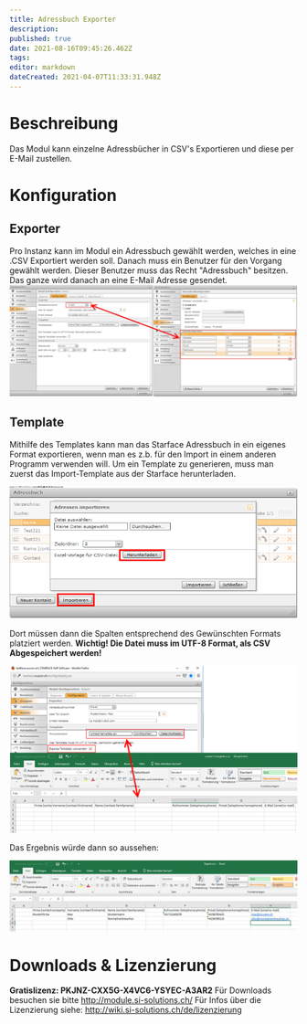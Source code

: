 ```yaml
---
title: Adressbuch Exporter
description: 
published: true
date: 2021-08-16T09:45:26.462Z
tags: 
editor: markdown
dateCreated: 2021-04-07T11:33:31.948Z
---
```


# Beschreibung
Das Modul kann einzelne Adressbücher in CSV's Exportieren und diese per E-Mail zustellen. 

# Konfiguration
## Exporter
Pro Instanz kann im Modul ein Adressbuch gewählt werden, welches  in eine .CSV Exportiert werden soll.
Danach muss ein Benutzer für den Vorgang gewählt werden. Dieser Benutzer muss das Recht "Adressbuch" besitzen.
Das ganze wird danach an eine E-Mail Adresse gesendet.
![1](/uploads/adressbuch-exporter/1.jpg "1")

## Template
Mithilfe des Templates kann man das Starface Adressbuch in ein eigenes Format exportieren, wenn man es z.b. für den Import in einem anderen Programm verwenden will.
Um ein Template zu generieren, muss man zuerst das Import-Template aus der Starface herunterladen.

![Template](/uploads/adressbuch-exporter/template.png "Template")

Dort müssen dann die Spalten entsprechend des Gewünschten Formats platziert werden.
**Wichtig! Die Datei muss im UTF-8 Format, als CSV Abgespeichert werden!**

![Templateexcel](/uploads/adressbuch-exporter/templateexcel.png "Templateexcel")

Das Ergebnis würde dann so aussehen:

![Export](/uploads/adressbuch-exporter/export.png "Export")
# Downloads & Lizenzierung
**Gratislizenz: PKJNZ-CXX5G-X4VC6-YSYEC-A3AR2**
Für Downloads besuchen sie bitte http://module.si-solutions.ch/
Für Infos über die Lizenzierung siehe: http://wiki.si-solutions.ch/de/lizenzierung
